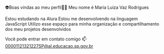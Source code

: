 👽Boas vindas ao meu perfil🐄🦍
Meu nome é Maria Luiza Vaz Rodrigues 

Estou estudando na Alura
Estou me desenvolvendo na linguagem JavaScript
Utilizo esse espaço para minha organização e compartilhamento dos meu projetos desenvolvidos

Você pode entrar em contato comigo 📫
00001121321227SP@al.educacao.sp.gov.br

